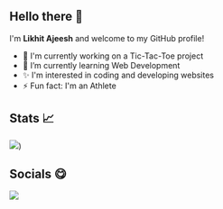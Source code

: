 ## Hello there 👋

I'm **Likhit Ajeesh** and welcome to my GitHub profile!

- 🔭 I'm currently working on a Tic-Tac-Toe project
- 🌱 I’m currently learning Web Development
- ✨ I'm interested in coding and developing websites
- ⚡ Fun fact: I'm an Athlete

## Stats 📈

<img src="https://github-readme-stats.vercel.app/api?username=Likkiii&&show_icons=true&title_color=ffffff&icon_color=bb2acf&text_color=daf7dc&bg_color=30,3d0099,aa73ff">)

## Socials 😋

<a href="https://www.instagram.com/_.lyk._/?hl=en">
  <img src="https://img.shields.io/badge/Instagram-E4405F?style=for-the-badge&logo=instagram&logoColor=white"/>
</a>


